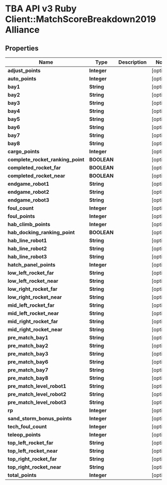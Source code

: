 # TBA API v3 Ruby Client::MatchScoreBreakdown2019Alliance

## Properties
Name | Type | Description | Notes
------------ | ------------- | ------------- | -------------
**adjust_points** | **Integer** |  | [optional] 
**auto_points** | **Integer** |  | [optional] 
**bay1** | **String** |  | [optional] 
**bay2** | **String** |  | [optional] 
**bay3** | **String** |  | [optional] 
**bay4** | **String** |  | [optional] 
**bay5** | **String** |  | [optional] 
**bay6** | **String** |  | [optional] 
**bay7** | **String** |  | [optional] 
**bay8** | **String** |  | [optional] 
**cargo_points** | **Integer** |  | [optional] 
**complete_rocket_ranking_point** | **BOOLEAN** |  | [optional] 
**completed_rocket_far** | **BOOLEAN** |  | [optional] 
**completed_rocket_near** | **BOOLEAN** |  | [optional] 
**endgame_robot1** | **String** |  | [optional] 
**endgame_robot2** | **String** |  | [optional] 
**endgame_robot3** | **String** |  | [optional] 
**foul_count** | **Integer** |  | [optional] 
**foul_points** | **Integer** |  | [optional] 
**hab_climb_points** | **Integer** |  | [optional] 
**hab_docking_ranking_point** | **BOOLEAN** |  | [optional] 
**hab_line_robot1** | **String** |  | [optional] 
**hab_line_robot2** | **String** |  | [optional] 
**hab_line_robot3** | **String** |  | [optional] 
**hatch_panel_points** | **Integer** |  | [optional] 
**low_left_rocket_far** | **String** |  | [optional] 
**low_left_rocket_near** | **String** |  | [optional] 
**low_right_rocket_far** | **String** |  | [optional] 
**low_right_rocket_near** | **String** |  | [optional] 
**mid_left_rocket_far** | **String** |  | [optional] 
**mid_left_rocket_near** | **String** |  | [optional] 
**mid_right_rocket_far** | **String** |  | [optional] 
**mid_right_rocket_near** | **String** |  | [optional] 
**pre_match_bay1** | **String** |  | [optional] 
**pre_match_bay2** | **String** |  | [optional] 
**pre_match_bay3** | **String** |  | [optional] 
**pre_match_bay6** | **String** |  | [optional] 
**pre_match_bay7** | **String** |  | [optional] 
**pre_match_bay8** | **String** |  | [optional] 
**pre_match_level_robot1** | **String** |  | [optional] 
**pre_match_level_robot2** | **String** |  | [optional] 
**pre_match_level_robot3** | **String** |  | [optional] 
**rp** | **Integer** |  | [optional] 
**sand_storm_bonus_points** | **Integer** |  | [optional] 
**tech_foul_count** | **Integer** |  | [optional] 
**teleop_points** | **Integer** |  | [optional] 
**top_left_rocket_far** | **String** |  | [optional] 
**top_left_rocket_near** | **String** |  | [optional] 
**top_right_rocket_far** | **String** |  | [optional] 
**top_right_rocket_near** | **String** |  | [optional] 
**total_points** | **Integer** |  | [optional] 


